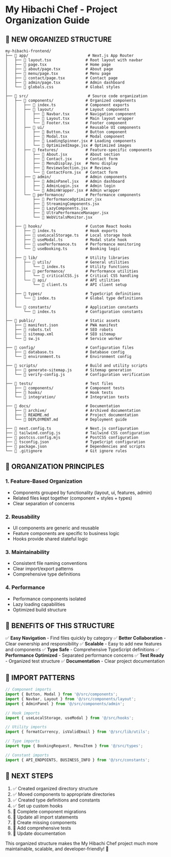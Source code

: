 # My Hibachi Chef - Project Organization Guide

## 📁 **NEW ORGANIZED STRUCTURE**

```
my-hibachi-frontend/
├── 📁 app/                          # Next.js App Router
│   ├── 📄 layout.tsx               # Root layout with navbar
│   ├── 📄 page.tsx                 # Home page
│   ├── 📁 about/page.tsx           # About page
│   ├── 📁 menu/page.tsx            # Menu page
│   ├── 📁 contact/page.tsx         # Contact page
│   ├── 📁 admin/page.tsx           # Admin dashboard
│   └── 📄 globals.css              # Global styles
│
├── 📁 src/                          # Source code organization
│   ├── 📁 components/              # Organized components
│   │   ├── 📄 index.ts             # Component exports
│   │   ├── 📁 layout/              # Layout components
│   │   │   ├── 📄 Navbar.tsx       # Navigation component
│   │   │   ├── 📄 Layout.tsx       # Main layout wrapper
│   │   │   └── 📄 Footer.tsx       # Footer component
│   │   ├── 📁 ui/                  # Reusable UI components
│   │   │   ├── 📄 Button.tsx       # Button component
│   │   │   ├── 📄 Modal.tsx        # Modal component
│   │   │   ├── 📄 LoadingSpinner.jsx # Loading components
│   │   │   └── 📄 OptimizedImage.jsx # Optimized images
│   │   ├── 📁 features/            # Feature-specific components
│   │   │   ├── 📄 About.jsx        # About section
│   │   │   ├── 📄 Contact.jsx      # Contact form
│   │   │   ├── 📄 MenuDisplay.jsx  # Menu display
│   │   │   ├── 📄 ReviewsSection.jsx # Reviews
│   │   │   └── 📄 ContactForm.jsx  # Contact form
│   │   ├── 📁 admin/               # Admin components
│   │   │   ├── 📄 AdminPanel.jsx   # Admin dashboard
│   │   │   ├── 📄 AdminLogin.jsx   # Admin login
│   │   │   └── 📄 AdminWrapper.jsx # Admin wrapper
│   │   └── 📁 performance/         # Performance components
│   │       ├── 📄 PerformanceOptimizer.jsx
│   │       ├── 📄 StreamingComponents.jsx
│   │       ├── 📄 LazyComponents.jsx
│   │       ├── 📄 UltraPerformanceManager.jsx
│   │       └── 📄 WebVitalsMonitor.jsx
│   │
│   ├── 📁 hooks/                   # Custom React hooks
│   │   ├── 📄 index.ts             # Hook exports
│   │   ├── 📄 useLocalStorage.ts   # Local storage hook
│   │   ├── 📄 useModal.ts          # Modal state hook
│   │   ├── 📄 usePerformance.ts    # Performance monitoring
│   │   └── 📄 useBooking.ts        # Booking logic
│   │
│   ├── 📁 lib/                     # Utility libraries
│   │   ├── 📁 utils/               # General utilities
│   │   │   └── 📄 index.ts         # Utility functions
│   │   ├── 📁 performance/         # Performance utilities
│   │   │   └── 📄 criticalCSS.js   # Critical CSS handling
│   │   └── 📁 api/                 # API utilities
│   │       └── 📄 client.ts        # API client setup
│   │
│   ├── 📁 types/                   # TypeScript definitions
│   │   └── 📄 index.ts             # Global type definitions
│   │
│   └── 📁 constants/               # Application constants
│       └── 📄 index.ts             # Configuration constants
│
├── 📁 public/                      # Static assets
│   ├── 📄 manifest.json            # PWA manifest
│   ├── 📄 robots.txt               # SEO robots
│   ├── 📄 sitemap.xml              # SEO sitemap
│   └── 📄 sw.js                    # Service worker
│
├── 📁 config/                      # Configuration files
│   ├── 📄 database.ts              # Database config
│   └── 📄 environment.ts           # Environment config
│
├── 📁 scripts/                     # Build and utility scripts
│   ├── 📄 generate-sitemap.js      # Sitemap generation
│   └── 📄 verify-config.js         # Configuration verification
│
├── 📁 tests/                       # Test files
│   ├── 📁 components/              # Component tests
│   ├── 📁 hooks/                   # Hook tests
│   └── 📁 integration/             # Integration tests
│
├── 📁 docs/                        # Documentation
│   ├── 📁 archive/                 # Archived documentation
│   ├── 📄 README.md                # Project documentation
│   └── 📄 DEPLOYMENT.md            # Deployment guide
│
├── 📄 next.config.ts               # Next.js configuration
├── 📄 tailwind.config.js           # Tailwind CSS configuration
├── 📄 postcss.config.mjs           # PostCSS configuration
├── 📄 tsconfig.json                # TypeScript configuration
├── 📄 package.json                 # Dependencies and scripts
└── 📄 .gitignore                   # Git ignore rules
```

## 🎯 **ORGANIZATION PRINCIPLES**

### **1. Feature-Based Organization**
- Components grouped by functionality (layout, ui, features, admin)
- Related files kept together (component + styles + types)
- Clear separation of concerns

### **2. Reusability**
- UI components are generic and reusable
- Feature components are specific to business logic
- Hooks provide shared stateful logic

### **3. Maintainability**
- Consistent file naming conventions
- Clear import/export patterns
- Comprehensive type definitions

### **4. Performance**
- Performance components isolated
- Lazy loading capabilities
- Optimized build structure

## 🚀 **BENEFITS OF THIS STRUCTURE**

✅ **Easy Navigation** - Find files quickly by category
✅ **Better Collaboration** - Clear ownership and responsibility
✅ **Scalable** - Easy to add new features and components
✅ **Type Safe** - Comprehensive TypeScript definitions
✅ **Performance Optimized** - Separated performance concerns
✅ **Test Ready** - Organized test structure
✅ **Documentation** - Clear project documentation

## 📝 **IMPORT PATTERNS**

```typescript
// Component imports
import { Button, Modal } from '@/src/components';
import { Navbar, Layout } from '@/src/components/layout';
import { AdminPanel } from '@/src/components/admin';

// Hook imports
import { useLocalStorage, useModal } from '@/src/hooks';

// Utility imports
import { formatCurrency, isValidEmail } from '@/src/lib/utils';

// Type imports
import type { BookingRequest, MenuItem } from '@/src/types';

// Constant imports
import { API_ENDPOINTS, BUSINESS_INFO } from '@/src/constants';
```

## 🔧 **NEXT STEPS**

1. ✅ Created organized directory structure
2. ✅ Moved components to appropriate directories
3. ✅ Created type definitions and constants
4. ✅ Set up custom hooks
5. 🔄 Complete component migrations
6. 🔄 Update all import statements
7. 🔄 Create missing components
8. 🔄 Add comprehensive tests
9. 🔄 Update documentation

This organized structure makes the My Hibachi Chef project much more maintainable, scalable, and developer-friendly! 🎉

